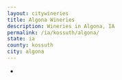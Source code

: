 ```yaml
---
layout: citywineries
title: Algona Wineries
description: Wineries in Algona, IA
permalink: /ia/kossuth/algona/
state: ia
county: kossuth
city: algona
---
```

-
